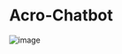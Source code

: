 # Acro-Chatbot

![image](https://user-images.githubusercontent.com/69034411/153026669-0536ff48-d01e-4623-9d0a-50b196dbe655.png)

